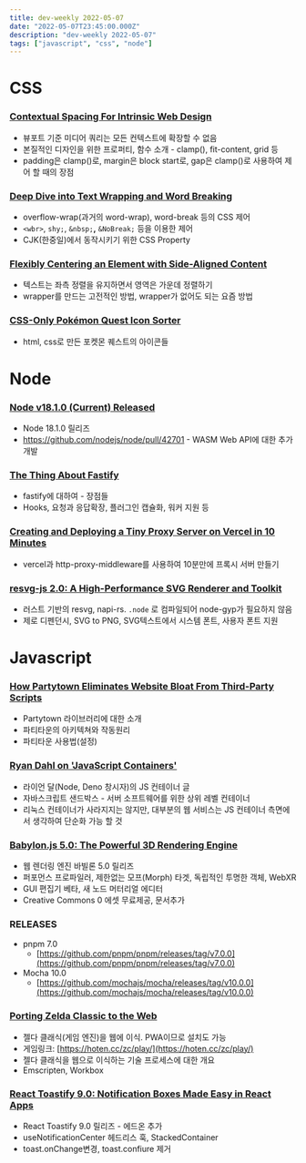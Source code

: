 ```yaml
---
title: dev-weekly 2022-05-07
date: "2022-05-07T23:45:00.000Z"
description: "dev-weekly 2022-05-07"
tags: ["javascript", "css", "node"]
---
```


# CSS

### **[Contextual Spacing For Intrinsic Web Design](https://moderncss.dev/contextual-spacing-for-intrinsic-web-design)**

- 뷰포트 기준 미디어 쿼리는 모든 컨텍스트에 확장할 수 없음
- 본질적인 디자인을 위한 프로퍼티, 함수 소개 - clamp(), fit-content, grid 등
- padding은 clamp()로, margin은 block start로, gap은 clamp()로 사용하여 제어 할 때의 장점

### **[Deep Dive into Text Wrapping and Word Breaking](https://codersblock.com/blog/deep-dive-into-text-wrapping-and-word-breaking)**

- overflow-wrap(과거의 word-wrap), word-break 등의 CSS 제어
- `<wbr>`, `shy;`, `&nbsp;`**,** `&NoBreak;` 등을 이용한 제어
- CJK(한중일)에서 동작시키기 위한 CSS Property

### **[Flexibly Centering an Element with Side-Aligned Content](https://meyerweb.com/eric/thoughts/2022/04/26/flexibly-centering-an-element-with-side-aligned-content)**

- 텍스트는 좌측 정렬을 유지하면서 영역은 가운데 정렬하기
- wrapper를 만드는 고전적인 방법, wrapper가 없어도 되는 요즘 방법

### **[CSS-Only Pokémon Quest Icon Sorter](https://codepen.io/gabriellewee/pen/KKQwydY)**

- html, css로 만든 포켓몬 퀘스트의 아이콘들

# Node

### **[Node v18.1.0 (Current) Released](https://nodejs.org/en/blog/release/v18.1.0/)**

- Node 18.1.0 릴리즈
- https://github.com/nodejs/node/pull/42701 - WASM Web API에 대한 추가 개발

### **[The Thing About Fastify](https://hire.jonasgalvez.com.br/2022/may/02/the-thing-about-fastify/)**

- fastify에 대하여 - 장점들
- Hooks, 요청과 응답확장, 플러그인 캡슐화, 워커 지원 등

### **[Creating and Deploying a Tiny Proxy Server on Vercel in 10 Minutes](https://mmazzarolo.com/blog/2022-02-05-creating-and-deploying-a-proxy-server-in-5-minutes/)**

- vercel과 http-proxy-middleware를 사용하여 10분만에 프록시 서버 만들기

### **[resvg-js 2.0: A High-Performance SVG Renderer and Toolkit](https://github.com/yisibl/resvg-js)**

- 러스트 기반의 resvg, napi-rs. `.node` 로 컴파일되어 node-gyp가 필요하지 않음
- 제로 디펜던시, SVG to PNG, SVG텍스트에서 시스템 폰트, 사용자 폰트 지원

# Javascript

### **[How Partytown Eliminates Website Bloat From Third-Party Scripts](https://www.smashingmagazine.com/2022/04/partytown-eliminates-website-bloat-third-party-apps/)**

- Partytown 라이브러리에 대한 소개
- 파티타운의 아키텍쳐와 작동원리
- 파티타운 사용법(설정)

### **[Ryan Dahl on 'JavaScript Containers'](https://tinyclouds.org/javascript_containers)**

- 라이언 달(Node, Deno 창시자)의 JS 컨테이너 글
- 자바스크립트 샌드박스 - 서버 소프트웨어를 위한 상위 레벨 컨테이너
- 리눅스 컨테이너가 사라지지는 않지만, 대부분의 웹 서비스는 JS 컨테이너 측면에서 생각하여 단순화 가능 할 것

### **[Babylon.js 5.0: The Powerful 3D Rendering Engine](https://babylonjs.medium.com/babylon-js-5-0-beyond-the-stars-2d11d4c3d07)**

- 웹 렌더링 엔진 바빌론 5.0 릴리즈
- 퍼포먼스 프로파일러, 제한없는 모프(Morph) 타겟, 독립적인 투명한 객체, WebXR
- GUI 편집기 베타, 새 노드 머터리얼 에디터
- Creative Commons 0 에셋 무료제공, 문서추가

### RELEASES

- pnpm 7.0
    - [https://github.com/pnpm/pnpm/releases/tag/v7.0.0](https://github.com/pnpm/pnpm/releases/tag/v7.0.0)
- Mocha 10.0
    - [https://github.com/mochajs/mocha/releases/tag/v10.0.0](https://github.com/mochajs/mocha/releases/tag/v10.0.0)

### **[Porting Zelda Classic to the Web](https://hoten.cc/blog/porting-zelda-classic-to-the-web/)**

- 젤다 클래식(게임 엔진)을 웹에 이식. PWA이므로 설치도 가능
- 게임링크: [https://hoten.cc/zc/play/](https://hoten.cc/zc/play/)
- 젤다 클래식을 웹으로 이식하는 기술 프로세스에 대한 개요
- Emscripten, Workbox

### **[React Toastify 9.0: Notification Boxes Made Easy in React Apps](https://github.com/fkhadra/react-toastify/releases/tag/v9.0.0)**

- React Toastify 9.0 릴리즈 - 에드온 추가
- useNotificationCenter 헤드리스 훅, StackedContainer
- toast.onChange변경, toast.confiure 제거